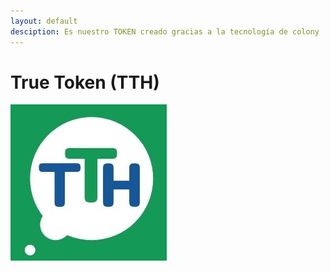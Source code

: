 ```yaml
---
layout: default
desciption: Es nuestro TOKEN creado gracias a la tecnología de colony
---
```


# True Token (TTH)

![TTH](./tth.jpg)
